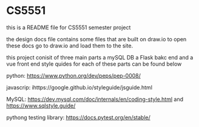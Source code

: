 # CS5551

this is a README file for CS5551 semester project

the design docs file contains some files that are built on 
draw.io to open these docs go to draw.io and load them to the site.

this project conisit of three main parts a mySQL DB a Flask bakc end and a vue front end 
style quides for each of these parts can be found below 


python:
https://www.python.org/dev/peps/pep-0008/

javascrip:
ihttps://google.github.io/styleguide/jsguide.html

MySQL:
https://dev.mysql.com/doc/internals/en/coding-style.html
and
https://www.sqlstyle.guide/


pythong testing library:
https://docs.pytest.org/en/stable/






